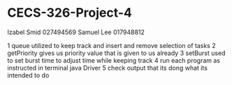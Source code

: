 # CECS-326-Project-4
Izabel Smid 027494569 
Samuel Lee 017948812

1 queue utilized to keep track and insert and remove selection of tasks
2 getPriority gives us priority value that is given to us already
3 setBurst used to set burst time to adjust time while keeping track
4 run each program as instructed in terminal java Driver <algorithm> <schedule>
5 check output that its dong what its intended to do